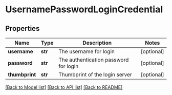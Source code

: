 # UsernamePasswordLoginCredential

## Properties
Name | Type | Description | Notes
------------ | ------------- | ------------- | -------------
**username** | **str** | The username for login | [optional] 
**password** | **str** | The authentication password for login | [optional] 
**thumbprint** | **str** | Thumbprint of the login server | [optional] 

[[Back to Model list]](../README.md#documentation-for-models) [[Back to API list]](../README.md#documentation-for-api-endpoints) [[Back to README]](../README.md)

